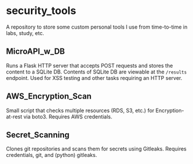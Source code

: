 # security_tools
A repository to store some custom personal tools I use from time-to-time in labs, study, etc.

## MicroAPI_w_DB
Runs a Flask HTTP server that accepts POST requests and stores the content to a SQLite DB.  Contents of SQLite DB are viewable at the `/results` endpoint.  Used for XSS testing and other tasks requiring an HTTP server.

## AWS_Encryption_Scan
Small script that checks multiple resources (RDS, S3, etc.) for Encryption-at-rest via boto3.  Requires AWS credentials.  

## Secret_Scanning
Clones git repositories and scans them for secrets using Gitleaks.  Requires credentials, git, and (python) gitleaks.
